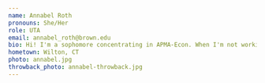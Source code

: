 ```yaml
---
name: Annabel Roth
pronouns: She/Her
role: UTA 
email: annabel_roth@brown.edu
bio: Hi! I'm a sophomore concentrating in APMA-Econ. When I'm not working on psets, you can find me swimming, running, baking, doing the NYT crossword, or rewatching episodes of the Great British Bake-Off and West Wing :)
hometown: Wilton, CT
photo: annabel.jpg
throwback_photo: annabel-throwback.jpg
---
```

